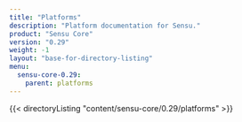 ```yaml
---
title: "Platforms"
description: "Platform documentation for Sensu."
product: "Sensu Core"
version: "0.29"
weight: -1
layout: "base-for-directory-listing"
menu:
  sensu-core-0.29:
    parent: platforms
---
```


{{< directoryListing "content/sensu-core/0.29/platforms" >}}
